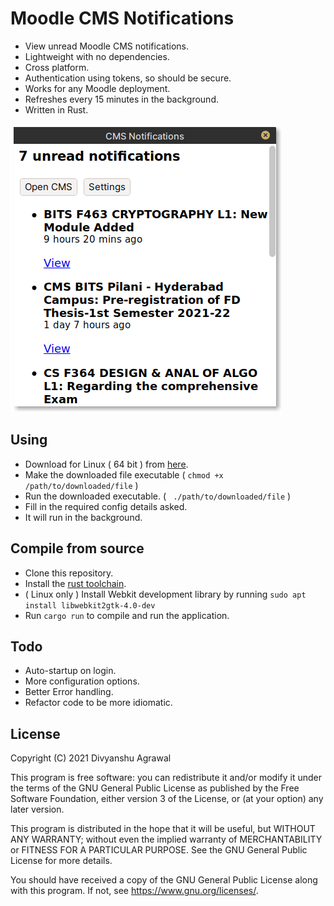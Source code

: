 # Moodle CMS Notifications

* View unread Moodle CMS notifications. 
* Lightweight with no dependencies.
* Cross platform.
* Authentication using tokens, so should be secure.
* Works for any Moodle deployment.
* Refreshes every 15 minutes in the background.
* Written in Rust.

![Screenshot](images/main.png)

## Using

* Download for Linux ( 64 bit ) from [here](binaries/cms_notifs_linux).
* Make the downloaded file executable ( `chmod +x /path/to/downloaded/file` )
* Run the downloaded executable. ( ` ./path/to/downloaded/file` )
* Fill in the required config details asked.
* It will run in the background.

## Compile from source

* Clone this repository.
* Install the [rust toolchain](https://www.rust-lang.org/tools/install).
* ( Linux only ) Install Webkit development library by running `sudo apt install libwebkit2gtk-4.0-dev`
* Run `cargo run` to compile and run the application.

## Todo

* Auto-startup on login.
* More configuration options.
* Better Error handling.
* Refactor code to be more idiomatic.

## License


Copyright (C) 2021  Divyanshu Agrawal

This program is free software: you can redistribute it and/or modify
it under the terms of the GNU General Public License as published by
the Free Software Foundation, either version 3 of the License, or
(at your option) any later version.

This program is distributed in the hope that it will be useful,
but WITHOUT ANY WARRANTY; without even the implied warranty of
MERCHANTABILITY or FITNESS FOR A PARTICULAR PURPOSE.  See the
GNU General Public License for more details.

You should have received a copy of the GNU General Public License
along with this program.  If not, see <https://www.gnu.org/licenses/>.